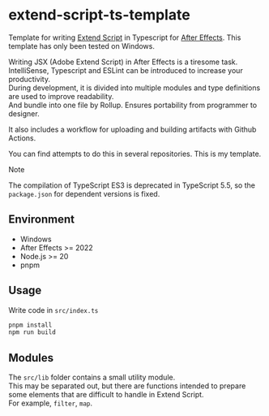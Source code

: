 # extend-script-ts-template

Template for writing [Extend Script](https://extendscript.docsforadobe.dev/index.html) in Typescript for [After Effects](https://ae-scripting.docsforadobe.dev/).
This template has only been tested on Windows.

Writing JSX (Adobe Extend Script) in After Effects is a tiresome task.  
IntelliSense, Typescript and ESLint can be introduced to increase your productivity.  
During development, it is divided into multiple modules and type definitions are used to improve readability.  
And bundle into one file by Rollup. Ensures portability from programmer to designer.

It also includes a workflow for uploading and building artifacts with Github Actions.

You can find attempts to do this in several repositories. This is my template.

> [!NOTE]
> The compilation of TypeScript ES3 is deprecated in TypeScript 5.5, so the `package.json` for dependent versions is fixed.

## Environment

- Windows
- After Effects >= 2022
- Node.js >= 20
- pnpm

## Usage

Write code in `src/index.ts`

```bash
pnpm install
npm run build
```

## Modules

The `src/lib` folder contains a small utility module.  
This may be separated out, but there are functions intended to prepare some elements that are difficult to handle in Extend Script.  
For example, `filter`, `map`.
